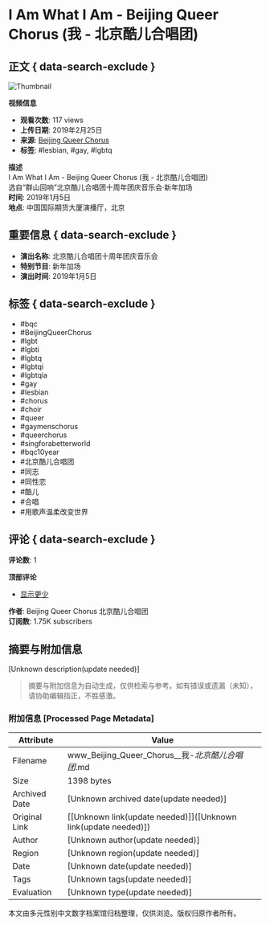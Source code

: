 # I Am What I Am - Beijing Queer Chorus (我 - 北京酷儿合唱团)

## 正文 { data-search-exclude }


![Thumbnail](https://i.ytimg.com/vi/09pssl5urg8/hqdefault.jpg?sqp=-oaymwEmCKgBEF5IWvKriqkDGQgBFQAAiEIYAdgBAeIBCggYEAIYBjgBQAE=&rs=AOn4CLDGgXwKzBFfDj6AN7XPk0doQybHlg)

**视频信息**  
- **观看次数**: 117 views  
- **上传日期**: 2019年2月25日  
- **来源**: [Beijing Queer Chorus](https://www.youtube.com/@BeijingQueerChorus)  
- **标签**: #lesbian, #gay, #lgbtq  

**描述**  
I Am What I Am - Beijing Queer Chorus (我 - 北京酷儿合唱团)  
选自“群山回响”北京酷儿合唱团十周年团庆音乐会·新年加场  
**时间**: 2019年1月5日  
**地点**: 中国国际期货大厦演播厅，北京  

## 重要信息 { data-search-exclude }
- **演出名称**: 北京酷儿合唱团十周年团庆音乐会  
- **特别节目**: 新年加场  
- **演出时间**: 2019年1月5日  

## 标签 { data-search-exclude }
- #bqc
- #BeijingQueerChorus
- #lgbt
- #lgbti
- #lgbtq
- #lgbtqi
- #lgbtqia
- #gay
- #lesbian
- #chorus
- #choir
- #queer
- #gaymenschorus
- #queerchorus
- #singforabetterworld
- #bqc10year
- #北京酷儿合唱团
- #同志
- #同性恋
- #酷儿
- #合唱
- #用歌声温柔改变世界

## 评论 { data-search-exclude }
**评论数**: 1  

**顶部评论**  
- [显示更少](#)

**作者**: Beijing Queer Chorus 北京酷儿合唱团  
**订阅数**: 1.75K subscribers
<!-- tcd_original_link https://www.youtube.com/watch?v=aHr5Ix_7yyg -->


## 摘要与附加信息

<!-- tcd_abstract -->
[Unknown description(update needed)]
<!-- tcd_abstract_end -->

> 摘要与附加信息为自动生成，仅供检索与参考。如有错误或遗漏（未知），请协助编辑指正，不胜感激。

### 附加信息 [Processed Page Metadata]

| Attribute       | Value                                  |
|-----------------|----------------------------------------|
| Filename        | www_Beijing_Queer_Chorus__我-_北京酷儿合唱团_.md                             |
| Size            | 1398 bytes                           |
| Archived Date   | [Unknown archived date(update needed)]                             |
| Original Link   | [[Unknown link(update needed)]]([Unknown link(update needed)])                       |
| Author          | [Unknown author(update needed)]                               |
| Region          | [Unknown region(update needed)]                               |
| Date            | [Unknown date(update needed)]                                 |
| Tags            | [Unknown tags(update needed)]                                 |
| Evaluation            | [Unknown type(update needed)]                                 |
<!-- tcd_table_end -->

本文由多元性别中文数字档案馆归档整理，仅供浏览。版权归原作者所有。
